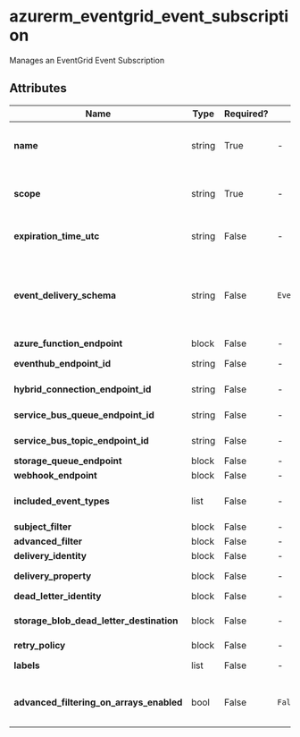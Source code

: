 # azurerm_eventgrid_event_subscription

Manages an EventGrid Event Subscription

## Attributes

| Name | Type | Required? | Default  | possible values | Description |
| ---- | ---- | --------- | -------- | ----------- | ----------- |
| **name** | string | True | -  |  -  | Specifies the name of the EventGrid Event Subscription resource. Changing this forces a new resource to be created. | 
| **scope** | string | True | -  |  -  | Specifies the scope at which the EventGrid Event Subscription should be created. Changing this forces a new resource to be created. | 
| **expiration_time_utc** | string | False | -  |  -  | Specifies the expiration time of the event subscription (Datetime Format `RFC 3339`). | 
| **event_delivery_schema** | string | False | `EventGridSchema`  |  `EventGridSchema`, `CloudEventSchemaV1_0`, `CustomInputSchema`  | Specifies the event delivery schema for the event subscription. Possible values include: `EventGridSchema`, `CloudEventSchemaV1_0`, `CustomInputSchema`. Defaults to `EventGridSchema`. Changing this forces a new resource to be created. | 
| **azure_function_endpoint** | block | False | -  |  -  | An `azure_function_endpoint` block. | 
| **eventhub_endpoint_id** | string | False | -  |  -  | Specifies the id where the Event Hub is located. | 
| **hybrid_connection_endpoint_id** | string | False | -  |  -  | Specifies the id where the Hybrid Connection is located. | 
| **service_bus_queue_endpoint_id** | string | False | -  |  -  | Specifies the id where the Service Bus Queue is located. | 
| **service_bus_topic_endpoint_id** | string | False | -  |  -  | Specifies the id where the Service Bus Topic is located. | 
| **storage_queue_endpoint** | block | False | -  |  -  | A `storage_queue_endpoint` block. | 
| **webhook_endpoint** | block | False | -  |  -  | A `webhook_endpoint` block. | 
| **included_event_types** | list | False | -  |  -  | A list of applicable event types that need to be part of the event subscription. | 
| **subject_filter** | block | False | -  |  -  | A `subject_filter` block. | 
| **advanced_filter** | block | False | -  |  -  | A `advanced_filter` block. | 
| **delivery_identity** | block | False | -  |  -  | A `delivery_identity` block. | 
| **delivery_property** | block | False | -  |  -  | One or more `delivery_property` blocks. | 
| **dead_letter_identity** | block | False | -  |  -  | A `dead_letter_identity` block. | 
| **storage_blob_dead_letter_destination** | block | False | -  |  -  | A `storage_blob_dead_letter_destination` block. | 
| **retry_policy** | block | False | -  |  -  | A `retry_policy` block. | 
| **labels** | list | False | -  |  -  | A list of labels to assign to the event subscription. | 
| **advanced_filtering_on_arrays_enabled** | bool | False | `False`  |  -  | Specifies whether advanced filters should be evaluated against an array of values instead of expecting a singular value. Defaults to `false`. | 

